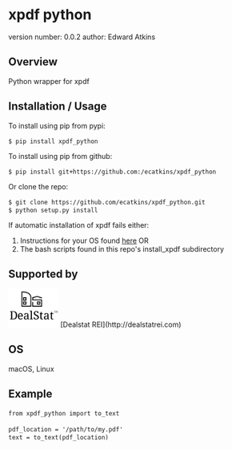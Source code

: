 xpdf python
===============================

version number: 0.0.2
author: Edward Atkins

Overview
--------

Python wrapper for xpdf

Installation / Usage
--------------------

To install using pip from pypi:

    $ pip install xpdf_python

To install using pip from github:

    $ pip install git+https://github.com:/ecatkins/xpdf_python

Or clone the repo:

    $ git clone https://github.com/ecatkins/xpdf_python.git
    $ python setup.py install


If automatic installation of xpdf fails either:
1. Instructions for your OS found [here](http://www.foolabs.com/xpdf/download.html) OR 
2. The bash scripts found in this repo's install_xpdf subdirectory
    
Supported by
------------

<img src="dealstat-logo.png" width="100">
[Dealstat REI](http://dealstatrei.com)

OS
------------

macOS, Linux

Example
-------

    from xpdf_python import to_text

    pdf_location = '/path/to/my.pdf'
    text = to_text(pdf_location)


   